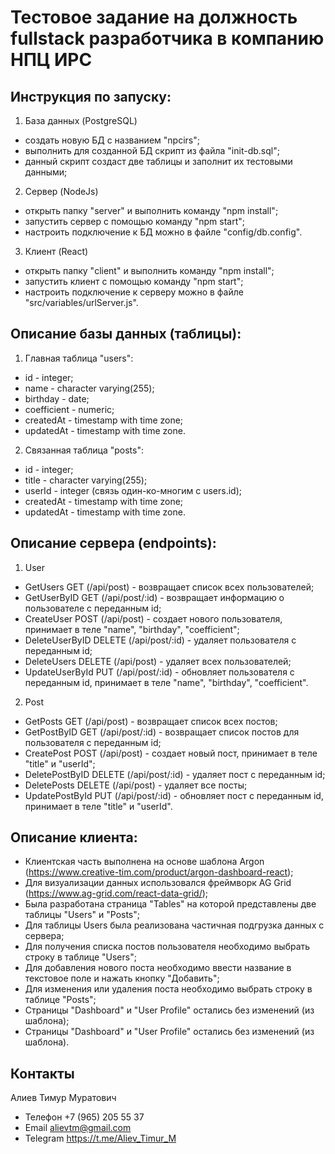 # Тестовое задание на должность fullstack разработчика в компанию НПЦ ИРС

## Инструкция по запуску:

1) База данных (PostgreSQL)
- создать новую БД с названием "npcirs";
- выполнить для созданной БД скрипт из файла "init-db.sql";
- данный скрипт создаст две таблицы и заполнит их тестовыми данными;

2) Сервер (NodeJs)
- открыть папку "server" и выполнить команду "npm install";
- запустить сервер с помощью команду "npm start";
- настроить подключение к БД можно в файле "config/db.config".

3) Клиент (React)
- открыть папку "client" и выполнить команду "npm install";
- запустить клиент с помощью команду "npm start";
- настроить подключение к серверу можно в файле "src/variables/urlServer.js".

## Описание базы данных (таблицы):

1) Главная таблица "users":
- id - integer;
- name - character varying(255);
- birthday - date;
- coefficient - numeric;
- createdAt - timestamp with time zone;
- updatedAt - timestamp with time zone.

2) Связанная таблица "posts":
- id - integer;
- title - character varying(255);
- userId - integer (связь один-ко-многим с users.id);
- createdAt - timestamp with time zone;
- updatedAt - timestamp with time zone.

## Описание сервера (endpoints):

1) User
- GetUsers GET (/api/post) - возвращает список всех пользователей;
- GetUserByID GET (/api/post/:id) - возвращает информацию о пользователе с переданным id;
- CreateUser POST (/api/post) - создает нового пользователя, принимает в теле "name", "birthday", "coefficient";
- DeleteUserByID DELETE (/api/post/:id) - удаляет пользователя с переданным id;
- DeleteUsers DELETE (/api/post) - удаляет всех пользователей;
- UpdateUserById PUT (/api/post/:id) - обновляет пользователя с переданным id, принимает в теле "name", "birthday", "coefficient".

2) Post
- GetPosts GET (/api/post) - возвращает список всех постов;
- GetPostByID GET (/api/post/:id) - возвращает список постов для пользователя с переданным id;
- CreatePost POST (/api/post) - создает новый пост, принимает в теле "title" и "userId";
- DeletePostByID DELETE (/api/post/:id) - удаляет пост с переданным id;
- DeletePosts DELETE (/api/post) - удаляет все посты;
- UpdatePostById PUT (/api/post/:id) - обновляет пост с переданным id, принимает в теле "title" и "userId".

## Описание клиента:

- Клиентская часть выполнена на основе шаблона Argon (https://www.creative-tim.com/product/argon-dashboard-react);
- Для визуализации данных использовался фреймворк AG Grid (https://www.ag-grid.com/react-data-grid/);
- Была разработана страница "Tables" на которой представлены две таблицы "Users" и "Posts";
- Для таблицы Users была реализована частичная подгрузка данных с сервера;
- Для получения списка постов пользователя необходимо выбрать строку в таблице "Users";
- Для добавления нового поста необходимо ввести название в текстовое поле и нажать кнопку "Добавить";
- Для изменения или удаления поста необходимо выбрать строку в таблице "Posts";
- Страницы "Dashboard" и "User Profile" остались без изменений (из шаблона);
- Страницы "Dashboard" и "User Profile" остались без изменений (из шаблона).

## Контакты

Алиев Тимур Муратович

- Телефон +7 (965) 205 55 37
- Email alievtm@gmail.com
- Telegram https://t.me/Aliev_Timur_M

